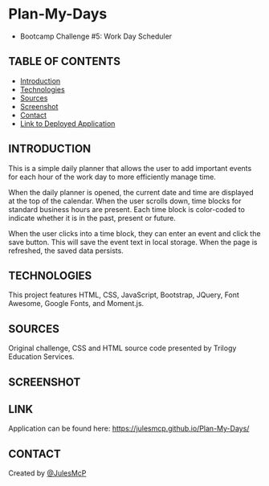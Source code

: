# Plan-My-Days 
  * Bootcamp Challenge #5: Work Day Scheduler

## TABLE OF CONTENTS
* [Introduction](#INTRODUCTION)
* [Technologies](#TECHNOLOGIES)
* [Sources](#SOURCES)
* [Screenshot](#SCREENSHOT)
* [Contact](#CONTACT)
* [Link to Deployed Application](#LINK)

## INTRODUCTION
This is a simple daily planner that allows the user to add important events for each hour of the work day to more efficiently manage time. 

When the daily planner is opened, the current date and time are displayed at the top of the calendar. When the user scrolls down, time blocks for standard business hours are present. Each time block is color-coded to indicate whether it is in the past, present or future.

When the user clicks into a time block, they can enter an event and click the save button. This will save the event text in local storage. When the page is refreshed, the saved data persists.

## TECHNOLOGIES
This project features HTML, CSS, JavaScript, Bootstrap, JQuery, Font Awesome, Google Fonts, and Moment.js.

## SOURCES
Original challenge, CSS and HTML source code presented by Trilogy Education Services.

## SCREENSHOT


## LINK 
Application can be found here: https://julesmcp.github.io/Plan-My-Days/

## CONTACT
Created by [@JulesMcP](https://github.com/JulesMcP/Plan-My-Days)